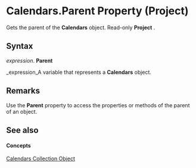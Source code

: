
# Calendars.Parent Property (Project)

Gets the parent of the  **Calendars** object. Read-only **Project** .


## Syntax

 _expression_. **Parent**

 _expression_A variable that represents a  **Calendars** object.


## Remarks

Use the  **Parent** property to access the properties or methods of the parent of an object.


## See also


#### Concepts


 [Calendars Collection Object](a96c7b96-f0ab-5ec3-3d16-facea61b8ee5.md)
